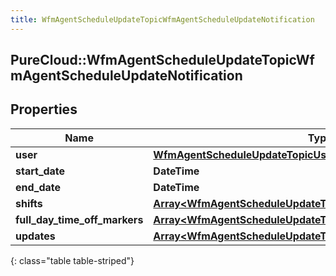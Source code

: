 ```yaml
---
title: WfmAgentScheduleUpdateTopicWfmAgentScheduleUpdateNotification
---
```

## PureCloud::WfmAgentScheduleUpdateTopicWfmAgentScheduleUpdateNotification

## Properties

|Name | Type | Description | Notes|
|------------ | ------------- | ------------- | -------------|
| **user** | [**WfmAgentScheduleUpdateTopicUserReference**](WfmAgentScheduleUpdateTopicUserReference.html) |  | [optional] |
| **start_date** | **DateTime** |  | [optional] |
| **end_date** | **DateTime** |  | [optional] |
| **shifts** | [**Array&lt;WfmAgentScheduleUpdateTopicWfmScheduleShift&gt;**](WfmAgentScheduleUpdateTopicWfmScheduleShift.html) |  | [optional] |
| **full_day_time_off_markers** | [**Array&lt;WfmAgentScheduleUpdateTopicWfmFullDayTimeOffMarker&gt;**](WfmAgentScheduleUpdateTopicWfmFullDayTimeOffMarker.html) |  | [optional] |
| **updates** | [**Array&lt;WfmAgentScheduleUpdateTopicWfmAgentScheduleUpdate&gt;**](WfmAgentScheduleUpdateTopicWfmAgentScheduleUpdate.html) |  | [optional] |
{: class="table table-striped"}


